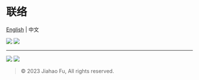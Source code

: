 # 联络
[English](https://github.com/beixinti/beixinti/blob/main/docs/contact.md) | 中文

[![](https://img.shields.io/badge/微信-WECHAT-000000.svg?style=for-the-badge&logo=wechat&logoColor=white&labelColor=4CAF50&color=C8E6C9)](https://user-images.githubusercontent.com/95170151/193442385-9aff9459-6589-4786-8b9e-2e7d91389e2d.jpg)
[![](https://img.shields.io/badge/-QQ-13A1E3.svg?style=for-the-badge&logo=tencentqq&logoColor=white)](https://qm.qq.com/cgi-bin/qm/qr?k=Y_RjBS4iz1RGN5oFs2_ZPsaVnd2THFao&noverify=0)

---

[![](https://img.shields.io/badge/-Telegram-03A9F4.svg?style=for-the-badge&logo=telegram&logoColor=white)](https://t.me/beixinti)
[![](https://img.shields.io/badge/-电邮-F44336.svg?style=for-the-badge&logo=gmail&logoColor=white)](mailto:beixinti@foxmail.com)

> © 2023 Jiahao Fu, All rights reserved.
